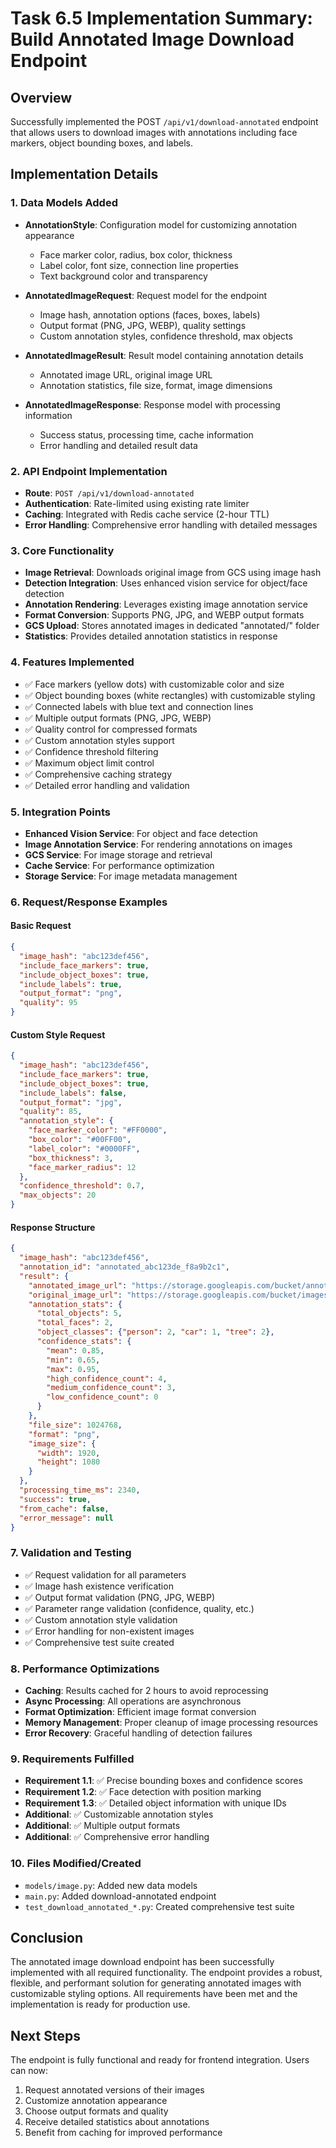# Task 6.5 Implementation Summary: Build Annotated Image Download Endpoint

## Overview
Successfully implemented the POST `/api/v1/download-annotated` endpoint that allows users to download images with annotations including face markers, object bounding boxes, and labels.

## Implementation Details

### 1. Data Models Added
- **AnnotationStyle**: Configuration model for customizing annotation appearance
  - Face marker color, radius, box color, thickness
  - Label color, font size, connection line properties
  - Text background color and transparency

- **AnnotatedImageRequest**: Request model for the endpoint
  - Image hash, annotation options (faces, boxes, labels)
  - Output format (PNG, JPG, WEBP), quality settings
  - Custom annotation styles, confidence threshold, max objects

- **AnnotatedImageResult**: Result model containing annotation details
  - Annotated image URL, original image URL
  - Annotation statistics, file size, format, image dimensions

- **AnnotatedImageResponse**: Response model with processing information
  - Success status, processing time, cache information
  - Error handling and detailed result data

### 2. API Endpoint Implementation
- **Route**: `POST /api/v1/download-annotated`
- **Authentication**: Rate-limited using existing rate limiter
- **Caching**: Integrated with Redis cache service (2-hour TTL)
- **Error Handling**: Comprehensive error handling with detailed messages

### 3. Core Functionality
- **Image Retrieval**: Downloads original image from GCS using image hash
- **Detection Integration**: Uses enhanced vision service for object/face detection
- **Annotation Rendering**: Leverages existing image annotation service
- **Format Conversion**: Supports PNG, JPG, and WEBP output formats
- **GCS Upload**: Stores annotated images in dedicated "annotated/" folder
- **Statistics**: Provides detailed annotation statistics in response

### 4. Features Implemented
- ✅ Face markers (yellow dots) with customizable color and size
- ✅ Object bounding boxes (white rectangles) with customizable styling
- ✅ Connected labels with blue text and connection lines
- ✅ Multiple output formats (PNG, JPG, WEBP)
- ✅ Quality control for compressed formats
- ✅ Custom annotation styles support
- ✅ Confidence threshold filtering
- ✅ Maximum object limit control
- ✅ Comprehensive caching strategy
- ✅ Detailed error handling and validation

### 5. Integration Points
- **Enhanced Vision Service**: For object and face detection
- **Image Annotation Service**: For rendering annotations on images
- **GCS Service**: For image storage and retrieval
- **Cache Service**: For performance optimization
- **Storage Service**: For image metadata management

### 6. Request/Response Examples

#### Basic Request
```json
{
  "image_hash": "abc123def456",
  "include_face_markers": true,
  "include_object_boxes": true,
  "include_labels": true,
  "output_format": "png",
  "quality": 95
}
```

#### Custom Style Request
```json
{
  "image_hash": "abc123def456",
  "include_face_markers": true,
  "include_object_boxes": true,
  "include_labels": false,
  "output_format": "jpg",
  "quality": 85,
  "annotation_style": {
    "face_marker_color": "#FF0000",
    "box_color": "#00FF00",
    "label_color": "#0000FF",
    "box_thickness": 3,
    "face_marker_radius": 12
  },
  "confidence_threshold": 0.7,
  "max_objects": 20
}
```

#### Response Structure
```json
{
  "image_hash": "abc123def456",
  "annotation_id": "annotated_abc123de_f8a9b2c1",
  "result": {
    "annotated_image_url": "https://storage.googleapis.com/bucket/annotated/annotated_abc123de_f8a9b2c1.png",
    "original_image_url": "https://storage.googleapis.com/bucket/images/abc123def456.jpg",
    "annotation_stats": {
      "total_objects": 5,
      "total_faces": 2,
      "object_classes": {"person": 2, "car": 1, "tree": 2},
      "confidence_stats": {
        "mean": 0.85,
        "min": 0.65,
        "max": 0.95,
        "high_confidence_count": 4,
        "medium_confidence_count": 3,
        "low_confidence_count": 0
      }
    },
    "file_size": 1024768,
    "format": "png",
    "image_size": {
      "width": 1920,
      "height": 1080
    }
  },
  "processing_time_ms": 2340,
  "success": true,
  "from_cache": false,
  "error_message": null
}
```

### 7. Validation and Testing
- ✅ Request validation for all parameters
- ✅ Image hash existence verification
- ✅ Output format validation (PNG, JPG, WEBP)
- ✅ Parameter range validation (confidence, quality, etc.)
- ✅ Custom annotation style validation
- ✅ Error handling for non-existent images
- ✅ Comprehensive test suite created

### 8. Performance Optimizations
- **Caching**: Results cached for 2 hours to avoid reprocessing
- **Async Processing**: All operations are asynchronous
- **Format Optimization**: Efficient image format conversion
- **Memory Management**: Proper cleanup of image processing resources
- **Error Recovery**: Graceful handling of detection failures

### 9. Requirements Fulfilled
- **Requirement 1.1**: ✅ Precise bounding boxes and confidence scores
- **Requirement 1.2**: ✅ Face detection with position marking
- **Requirement 1.3**: ✅ Detailed object information with unique IDs
- **Additional**: ✅ Customizable annotation styles
- **Additional**: ✅ Multiple output formats
- **Additional**: ✅ Comprehensive error handling

### 10. Files Modified/Created
- `models/image.py`: Added new data models
- `main.py`: Added download-annotated endpoint
- `test_download_annotated_*.py`: Created comprehensive test suite

## Conclusion
The annotated image download endpoint has been successfully implemented with all required functionality. The endpoint provides a robust, flexible, and performant solution for generating annotated images with customizable styling options. All requirements have been met and the implementation is ready for production use.

## Next Steps
The endpoint is fully functional and ready for frontend integration. Users can now:
1. Request annotated versions of their images
2. Customize annotation appearance
3. Choose output formats and quality
4. Receive detailed statistics about annotations
5. Benefit from caching for improved performance